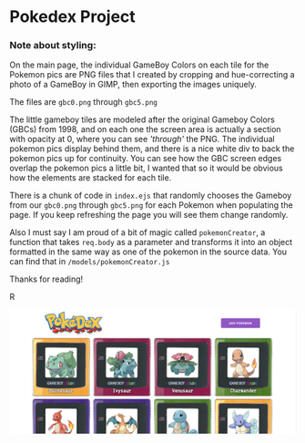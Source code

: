 # Pokedex Project

### Note about styling: 
On the main page, the individual GameBoy Colors on each tile for the Pokemon pics are PNG files that I created by cropping and hue-correcting a photo of a GameBoy in GIMP, then exporting the images uniquely.

The files are `gbc0.png` through `gbc5.png`

The little gameboy tiles are modeled after the original Gameboy Colors (GBCs) from 1998, and on each one the screen area is actually a section with opacity at 0, where you can see *'through'* the PNG. The individual pokemon pics display behind them, and there is a nice white div to back the pokemon pics up for continuity. You can see how the GBC screen edges overlap the pokemon pics a little bit, I wanted that so it would be obvious how the elements are stacked for each tile.

There is a chunk of code in `index.ejs` that randomly chooses the Gameboy from our `gbc0.png` through `gbc5.png` for each Pokemon when populating the page. If you keep refreshing the page you will see them change randomly.

Also I must say I am proud of a bit of magic called `pokemonCreator`, a function that takes `req.body` as a parameter and transforms it into an object formatted in the same way as one of the pokemon in the source data. You can find that in `/models/pokemonCreator.js`

Thanks for reading!

R

![pokedex](https://github.com/AreteCore/pokedex-pokemon-manager/blob/master/public/pokedex_img.png?raw=true)
